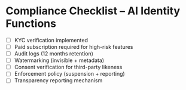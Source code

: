 # Compliance Checklist – AI Identity Functions

- [ ] KYC verification implemented
- [ ] Paid subscription required for high-risk features
- [ ] Audit logs (12 months retention)
- [ ] Watermarking (invisible + metadata)
- [ ] Consent verification for third-party likeness
- [ ] Enforcement policy (suspension + reporting)
- [ ] Transparency reporting mechanism
